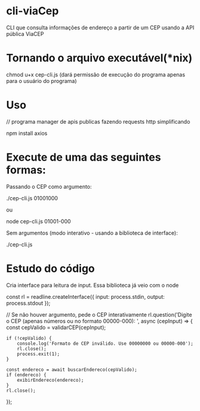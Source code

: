 # cli-viaCep
CLI que consulta informações de endereço a partir de um CEP usando a API pública ViaCEP

# Tornando o arquivo executável(*nix)

chmod u+x cep-cli.js (dará permissão de execução do programa apenas para o usuário do programa)

# Uso

// programa manager de apis publicas fazendo requests http simplificando

npm install axios

# Execute de uma das seguintes formas:

Passando o CEP como argumento:

./cep-cli.js 01001000

ou

node cep-cli.js 01001-000

Sem argumentos (modo interativo - usando a biblioteca de interface):

./cep-cli.js

# Estudo do código 

Cria interface para leitura de input. Essa biblioteca já veio com o node 
 
const rl = readline.createInterface({
    input: process.stdin,
    output: process.stdout
});

// Se não houver argumento, pede o CEP interativamente
rl.question('Digite o CEP (apenas números ou no formato 00000-000): ', async (cepInput) => {
    const cepValido = validarCEP(cepInput);

    if (!cepValido) {
        console.log('Formato de CEP inválido. Use 00000000 ou 00000-000');
        rl.close();
        process.exit(1);
    }

    const endereco = await buscarEndereco(cepValido);
    if (endereco) {
        exibirEndereco(endereco);
    }
    rl.close();
});
